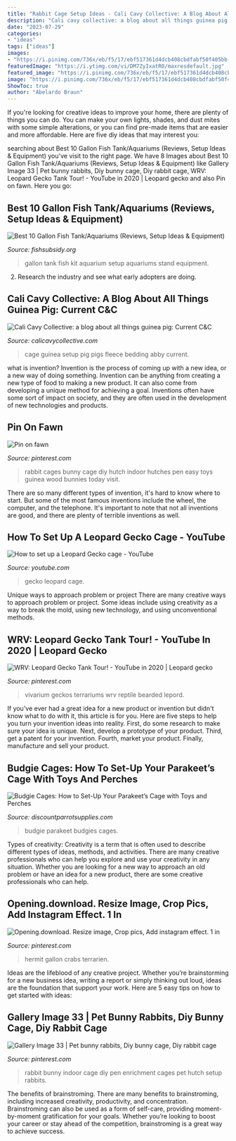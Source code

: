 ```yaml
---
title: "Rabbit Cage Setup Ideas - Cali Cavy Collective: A Blog About All Things Guinea Pig: Current C&amp;c"
description: "Cali cavy collective: a blog about all things guinea pig: current c&amp;c"
date: "2023-07-29"
categories:
- "ideas"
tags: ["ideas"]
images:
- "https://i.pinimg.com/736x/eb/f5/17/ebf517361d4dcb408cbdfabf50f405bb--rabbit-bunny.jpg"
featuredImage: "https://i.ytimg.com/vi/DM7ZyIxatR0/maxresdefault.jpg"
featured_image: "https://i.pinimg.com/736x/eb/f5/17/ebf517361d4dcb408cbdfabf50f405bb--rabbit-bunny.jpg"
image: "https://i.pinimg.com/736x/eb/f5/17/ebf517361d4dcb408cbdfabf50f405bb--rabbit-bunny.jpg"
ShowToc: true
author: "Abelardo Braun"
---
```



If you're looking for creative ideas to improve your home, there are plenty of things you can do. You can make your own lights, shades, and dust mites with some simple alterations, or you can find pre-made items that are easier and more affordable. Here are five diy ideas that may interest you: 

	

		
searching about Best 10 Gallon Fish Tank/Aquariums (Reviews, Setup Ideas &amp; Equipment) you've visit to the right page. We have 8 Images about Best 10 Gallon Fish Tank/Aquariums (Reviews, Setup Ideas &amp; Equipment) like Gallery Image 33 | Pet bunny rabbits, Diy bunny cage, Diy rabbit cage, WRV: Leopard Gecko Tank Tour! - YouTube in 2020 | Leopard gecko and also Pin on fawn. Here you go:
		
    
## Best 10 Gallon Fish Tank/Aquariums (Reviews, Setup Ideas &amp; Equipment)

<img loading=lazy src="https://fishsubsidy.org/wp-content/uploads/2019/07/10-gallon-aquarium-kit-set-fish-tank-1024x683.jpg" onerror="this.onerror=null;this.src='https://tse2.mm.bing.net/th?id=OIP.qFTdIEI6-D35Lgh_Nc8HTgHaE8&amp;pid=15.1';" alt="Best 10 Gallon Fish Tank/Aquariums (Reviews, Setup Ideas &amp; Equipment)">

_Source: fishsubsidy.org_

>gallon tank fish kit aquarium setup aquariums stand equipment. 

	

2. Research the industry and see what early adopters are doing.

    
## Cali Cavy Collective: A Blog About All Things Guinea Pig: Current C&amp;C

<img loading=lazy src="http://2.bp.blogspot.com/-xBr_d3tzOno/T90GS3Xx40I/AAAAAAAAB28/iRX6AJMLsQI/w1200-h630-p-k-no-nu/120616+guinea+pig+C&amp;C+grid+cage+fleece+bedding+setup.jpg" onerror="this.onerror=null;this.src='https://tse4.mm.bing.net/th?id=OIP.9CdVs8Ub9cdWxIf1EBZxXgHaD4&amp;pid=15.1';" alt="Cali Cavy Collective: a blog about all things guinea pig: Current C&amp;C">

_Source: calicavycollective.com_

>cage guinea setup pig pigs fleece bedding abby current. 

	

what is invention?
Invention is the process of coming up with a new idea, or a new way of doing something. Invention can be anything from creating a new type of food to making a new product. It can also come from developing a unique method for achieving a goal. Inventions often have some sort of impact on society, and they are often used in the development of new technologies and products.

    
## Pin On Fawn

<img loading=lazy src="https://i.pinimg.com/736x/6c/64/73/6c64737330fd17e3a823d4fda3efbfe8.jpg" onerror="this.onerror=null;this.src='https://tse2.mm.bing.net/th?id=OIP.5vfw1QthQ5IczPfw0vkEYQHaFj&amp;pid=15.1';" alt="Pin on fawn">

_Source: pinterest.com_

>rabbit cages bunny cage diy hutch indoor hutches pen easy toys guinea wood bunnies today visit. 

	

There are so many different types of invention, it's hard to know where to start. But some of the most famous inventions include the wheel, the computer, and the telephone. It's important to note that not all inventions are good, and there are plenty of terrible inventions as well.

    
## How To Set Up A Leopard Gecko Cage - YouTube

<img loading=lazy src="https://i.ytimg.com/vi/DM7ZyIxatR0/maxresdefault.jpg" onerror="this.onerror=null;this.src='https://tse2.mm.bing.net/th?id=OIP.t2rZAyL1936VpanYbgIBNgHaEK&amp;pid=15.1';" alt="How to set up a Leopard Gecko cage - YouTube">

_Source: youtube.com_

>gecko leopard cage. 

	

Unique ways to approach problem or project
There are many creative ways to approach problem or project. Some ideas include using creativity as a way to break the mold, using new technology, and using unconventional methods.

    
## WRV: Leopard Gecko Tank Tour! - YouTube In 2020 | Leopard Gecko

<img loading=lazy src="https://i.pinimg.com/736x/ee/7c/cb/ee7ccb89fa60afedd2e21beb89713030.jpg" onerror="this.onerror=null;this.src='https://tse2.mm.bing.net/th?id=OIP.dcuSL_p674x8wOFKpN4JigHaEK&amp;pid=15.1';" alt="WRV: Leopard Gecko Tank Tour! - YouTube in 2020 | Leopard gecko">

_Source: pinterest.com_

>vivarium geckos terrariums wrv reptile bearded lepord. 

	

If you've ever had a great idea for a new product or invention but didn't know what to do with it, this article is for you. Here are five steps to help you turn your invention ideas into reality. First, do some research to make sure your idea is unique. Next, develop a prototype of your product. Third, get a patent for your invention. Fourth, market your product. Finally, manufacture and sell your product.

    
## Budgie Cages: How To Set-Up Your Parakeet’s Cage With Toys And Perches

<img loading=lazy src="https://www.discountparrotsupplies.com/wp-content/uploads/2012/03/6974210459_0befa016e4.jpg" onerror="this.onerror=null;this.src='https://tse2.mm.bing.net/th?id=OIP.UN-p8vPScbUY-ik_GRhRggHaJ7&amp;pid=15.1';" alt="Budgie Cages: How to Set-Up Your Parakeet’s Cage with Toys and Perches">

_Source: discountparrotsupplies.com_

>budgie parakeet budgies cages. 

	

Types of creativity:
Creativity is a term that is often used to describe different types of ideas, methods, and activities. There are many creative professionals who can help you explore and use your creativity in any situation. Whether you are looking for a new way to approach an old problem or have an idea for a new product, there are some creative professionals who can help.

    
## Opening.download. Resize Image, Crop Pics, Add Instagram Effect. 1 In

<img loading=lazy src="https://i.pinimg.com/736x/19/1c/2d/191c2d9e1c5648fe08f1a687803625c7.jpg" onerror="this.onerror=null;this.src='https://tse1.mm.bing.net/th?id=OIP.PFV34I0fR9ZsQXKRp_GwLQHaFj&amp;pid=15.1';" alt="Opening.download. Resize image, Crop pics, Add instagram effect. 1 in">

_Source: pinterest.com_

>hermit gallon crabs terrarien. 

	

Ideas are the lifeblood of any creative project. Whether you’re brainstorming for a new business idea, writing a report or simply thinking out loud, ideas are the foundation that support your work. Here are 5 easy tips on how to get started with ideas: 

    
## Gallery Image 33 | Pet Bunny Rabbits, Diy Bunny Cage, Diy Rabbit Cage

<img loading=lazy src="https://i.pinimg.com/736x/eb/f5/17/ebf517361d4dcb408cbdfabf50f405bb--rabbit-bunny.jpg" onerror="this.onerror=null;this.src='https://tse2.mm.bing.net/th?id=OIP.kyzM8p6QUjzKdRaRA-dE1QHaJ3&amp;pid=15.1';" alt="Gallery Image 33 | Pet bunny rabbits, Diy bunny cage, Diy rabbit cage">

_Source: pinterest.com_

>rabbit bunny indoor cage diy pen enrichment cages pet hutch setup rabbits. 

	

The benefits of brainstroming.
There are many benefits to brainstroming, including increased creativity, productivity, and concentration. Brainstroming can also be used as a form of self-care, providing moment-by-moment gratification for your goals. Whether you’re looking to boost your career or stay ahead of the competition, brainstroming is a great way to achieve success.

